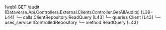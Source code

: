 [web] GET /audit  (Dataverse.Api.Controllers.External.ClientsController.GetAllAudits)  [L39–L44]
  └─ calls ClientRepository.ReadQuery [L43]
  └─ queries Client [L43]
  └─ uses_service IControlledRepository<Client>
    └─ method ReadQuery [L43]

